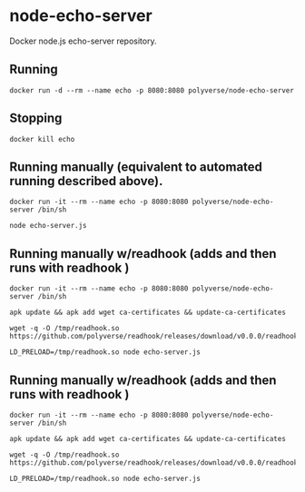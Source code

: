 # node-echo-server
Docker node.js echo-server repository.

## Running
```
docker run -d --rm --name echo -p 8080:8080 polyverse/node-echo-server
```

## Stopping
```
docker kill echo
```

## Running manually (equivalent to automated running described above).
```
docker run -it --rm --name echo -p 8080:8080 polyverse/node-echo-server /bin/sh

node echo-server.js
```

## Running manually w/readhook (adds and then runs with readhook )
```
docker run -it --rm --name echo -p 8080:8080 polyverse/node-echo-server /bin/sh

apk update && apk add wget ca-certificates && update-ca-certificates

wget -q -O /tmp/readhook.so https://github.com/polyverse/readhook/releases/download/v0.0.0/readhook.so

LD_PRELOAD=/tmp/readhook.so node echo-server.js
```

## Running manually w/readhook (adds and then runs with readhook )
```
docker run -it --rm --name echo -p 8080:8080 polyverse/node-echo-server /bin/sh

apk update && apk add wget ca-certificates && update-ca-certificates

wget -q -O /tmp/readhook.so https://github.com/polyverse/readhook/releases/download/v0.0.0/readhook.so

LD_PRELOAD=/tmp/readhook.so node echo-server.js
```
